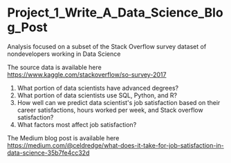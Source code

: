 # Project_1_Write_A_Data_Science_Blog_Post

Analysis focused on a subset of the Stack Overflow survey dataset of nondevelopers working in Data Science

The source data is available here https://www.kaggle.com/stackoverflow/so-survey-2017

1. What portion of data scientists have advanced degrees?
2. What portion of data scientists use SQL, Python, and R?
3. How well can we predict data scientist's job satisfaction based on their career satisfactions, hours worked per week, and Stack overflow satisfaction?
4. What factors most affect job satisfaction?

The Medium blog post is available here https://medium.com/@celdredge/what-does-it-take-for-job-satisfaction-in-data-science-35b7fe4cc32d
